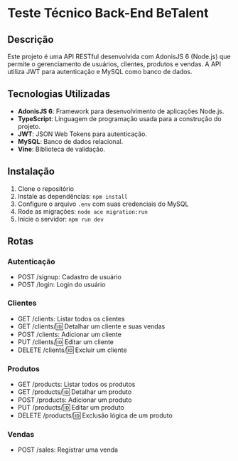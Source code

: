 # Teste Técnico Back-End BeTalent

## Descrição

Este projeto é uma API RESTful desenvolvida com AdonisJS 6 (Node.js) que permite o gerenciamento de usuários, clientes, produtos e vendas. A API utiliza JWT para autenticação e MySQL como banco de dados.

## Tecnologias Utilizadas

- **AdonisJS 6**: Framework para desenvolvimento de aplicações Node.js.
- **TypeScript**: Linguagem de programação usada para a construção do projeto.
- **JWT**: JSON Web Tokens para autenticação.
- **MySQL**: Banco de dados relacional.
- **Vine**: Biblioteca de validação.

## Instalação
1. Clone o repositório
2. Instale as dependências: `npm install`
3. Configure o arquivo `.env` com suas credenciais do MySQL
4. Rode as migrações: `node ace migration:run`
5. Inicie o servidor: `npm run dev`

## Rotas
### Autenticação
- POST /signup: Cadastro de usuário
- POST /login: Login do usuário

### Clientes
- GET /clients: Listar todos os clientes
- GET /clients/:id: Detalhar um cliente e suas vendas
- POST /clients: Adicionar um cliente
- PUT /clients/:id: Editar um cliente
- DELETE /clients/:id: Excluir um cliente

### Produtos
- GET /products: Listar todos os produtos
- GET /products/:id: Detalhar um produto
- POST /products: Adicionar um produto
- PUT /products/:id: Editar um produto
- DELETE /products/:id: Exclusão lógica de um produto

### Vendas
- POST /sales: Registrar uma venda
